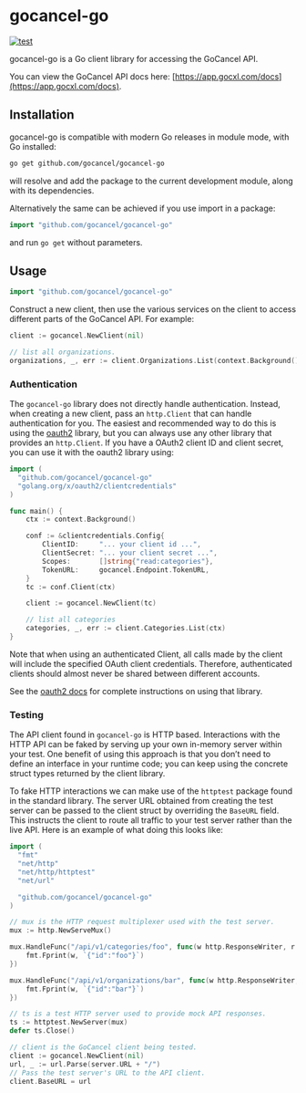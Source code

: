 # gocancel-go

[![test](https://github.com/gocancel/gocancel-go/actions/workflows/test.yml/badge.svg)](https://github.com/gocancel/gocancel-go/actions/workflows/test.yml)

gocancel-go is a Go client library for accessing the GoCancel API.

You can view the GoCancel API docs here: [https://app.gocxl.com/docs](https://app.gocxl.com/docs).

## Installation

gocancel-go is compatible with modern Go releases in module mode, with Go installed:

```bash
go get github.com/gocancel/gocancel-go
```

will resolve and add the package to the current development module, along with its dependencies.

Alternatively the same can be achieved if you use import in a package:

```go
import "github.com/gocancel/gocancel-go"
```

and run `go get` without parameters.

## Usage

```go
import "github.com/gocancel/gocancel-go"
```

Construct a new client, then use the various services on the client to access different parts of the GoCancel API. For example:

```go
client := gocancel.NewClient(nil)

// list all organizations.
organizations, _, err := client.Organizations.List(context.Background(), nil)
```

### Authentication

The `gocancel-go` library does not directly handle authentication. Instead, when creating a new client, pass an `http.Client` that can handle authentication for you. The easiest and recommended way to do this is using the [oauth2](https://github.com/golang/oauth2) library, but you can always use any other library that provides an `http.Client`. If you have a OAuth2 client ID and client secret, you can use it with the oauth2 library using:

```go
import (
  "github.com/gocancel/gocancel-go"
  "golang.org/x/oauth2/clientcredentials"
)

func main() {
	ctx := context.Background()

	conf := &clientcredentials.Config{
		ClientID:     "... your client id ...",
		ClientSecret: "... your client secret ...",
		Scopes:       []string{"read:categories"},
		TokenURL:     gocancel.Endpoint.TokenURL,
	}
	tc := conf.Client(ctx)

	client := gocancel.NewClient(tc)

	// list all categories
	categories, _, err := client.Categories.List(ctx)
}
```

Note that when using an authenticated Client, all calls made by the client will include the specified OAuth client credentials. Therefore, authenticated clients should almost never be shared between different accounts.

See the [oauth2 docs](https://godoc.org/golang.org/x/oauth2) for complete instructions on using that library.

### Testing

The API client found in `gocancel-go` is HTTP based. Interactions with the HTTP API can be faked by serving up your own in-memory server within your test. One benefit of using this approach is that you don’t need to define an interface in your runtime code; you can keep using the concrete struct types returned by the client library.

To fake HTTP interactions we can make use of the `httptest` package found in the standard library. The server URL obtained from creating the test server can be passed to the client struct by overriding the `BaseURL` field. This instructs the client to route all traffic to your test server rather than the live API. Here is an example of what doing this looks like:

```go
import (
  "fmt"
  "net/http"
  "net/http/httptest"
  "net/url"

  "github.com/gocancel/gocancel-go"
)

// mux is the HTTP request multiplexer used with the test server.
mux := http.NewServeMux()

mux.HandleFunc("/api/v1/categories/foo", func(w http.ResponseWriter, r *http.Request) {
	fmt.Fprint(w, `{"id":"foo"}`)
})

mux.HandleFunc("/api/v1/organizations/bar", func(w http.ResponseWriter, r *http.Request) {
	fmt.Fprint(w, `{"id":"bar"}`)
})

// ts is a test HTTP server used to provide mock API responses.
ts := httptest.NewServer(mux)
defer ts.Close()

// client is the GoCancel client being tested.
client := gocancel.NewClient(nil)
url, _ := url.Parse(server.URL + "/")
// Pass the test server's URL to the API client.
client.BaseURL = url
```
